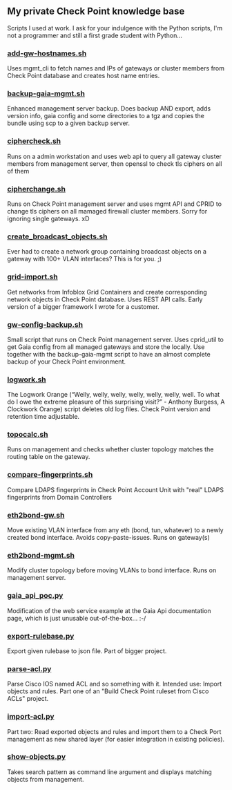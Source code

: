 ## My private Check Point knowledge base ##

Scripts I used at work. I ask for your indulgence with the Python scripts, I'm not a programmer and still a first grade student with Python...

### [add-gw-hostnames.sh](add-gw-hostnames.sh)
Uses mgmt_cli to fetch names and IPs of gateways or cluster members from Check Point database and creates host name entries. 

### [backup-gaia-mgmt.sh](backup-gaia-mgmt.sh)
Enhanced management server backup. Does backup AND export, adds version info, gaia config and some directories to a tgz and copies the bundle using scp to a given backup server.

### [ciphercheck.sh](ciphercheck.sh)
Runs on a admin workstation and uses web api to query all gateway cluster members from management server, then openssl to check tls ciphers on all of them

### [cipherchange.sh](cipherchange.sh)
Runs on Check Point management server and uses mgmt API and CPRID to change tls ciphers on all mamaged firewall cluster members. Sorry for ignoring single gateways. xD

### [create_broadcast_objects.sh](create_broadcast_objects.sh)
Ever had to create a network group containing broadcast objects on a gateway with 100+ VLAN interfaces? This is for you. ;)

### [grid-import.sh](grid-import.sh)
Get networks from Infoblox Grid Containers and create corresponding network objects in Check Point database. Uses REST API calls. Early version of a bigger framework I wrote for a customer.

### [gw-config-backup.sh](gw-config-backup.sh)
Small script that runs on Check Point management server. Uses cprid_util to get Gaia config from all managed gateways and store the locally. Use together with the backup-gaia-mgmt script to have an almost complete backup of your Check Point environment.

### [logwork.sh](logwork.sh)
The Logwork Orange (“Welly, welly, welly, welly, welly, welly, well. To what do I owe the extreme pleasure of this surprising visit?” - Anthony Burgess, A Clockwork Orange) script deletes old log files. Check Point version and retention time adjustable.

### [topocalc.sh](topocalc.sh)
Runs on management and checks whether cluster topology matches the routing table on the gateway.

### [compare-fingerprints.sh](compare-fingerprints.sh)
Compare LDAPS fingerprints in Check Point Account Unit with "real" LDAPS fingerprints from Domain Controllers

### [eth2bond-gw.sh](eth2bond-gw.sh)
Move existing VLAN interface from any eth (bond, tun, whatever) to a newly created bond interface. Avoids copy-paste-issues. Runs on gateway(s)

### [eth2bond-mgmt.sh](eth2bond-mgmt.sh)
Modify cluster topology before moving VLANs to bond interface. Runs on management server.

### [gaia_api_poc.py](gaia_api_poc.py)
Modification of the web service example at the Gaia Api documentation page, which is just unusable out-of-the-box... :-/

### [export-rulebase.py](export-rulebase.py)
Export given rulebase to json file. Part of bigger project.

### [parse-acl.py](parse-acl.py)
Parse Cisco IOS named ACL and so something with it. Intended use: Import objects and rules. Part one of an "Build Check Point ruleset from Cisco ACLs" project.

### [import-acl.py](import-acl.py)
Part two: Read exported objects and rules and import them to a Check Port management as new shared layer (for easier integration in existing policies).

### [show-objects.py](show-objects.py)
Takes search pattern as command line argument and displays matching objects from management.
